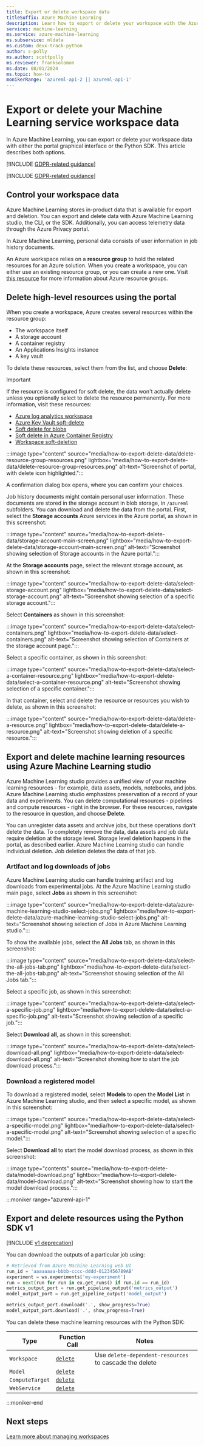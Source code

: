 ```yaml
---
title: Export or delete workspace data
titleSuffix: Azure Machine Learning
description: Learn how to export or delete your workspace with the Azure Machine Learning studio.
services: machine-learning
ms.service: azure-machine-learning
ms.subservice: mldata
ms.custom: devx-track-python
author: s-polly
ms.author: scottpolly
ms.reviewer: franksolomon
ms.date: 08/01/2024
ms.topic: how-to
monikerRange: 'azureml-api-2 || azureml-api-1'
---
```


# Export or delete your Machine Learning service workspace data

In Azure Machine Learning, you can export or delete your workspace data with either the portal graphical interface or the Python SDK. This article describes both options.

[!INCLUDE [GDPR-related guidance](~/reusable-content/ce-skilling/azure/includes/gdpr-dsr-and-stp-note.md)]

[!INCLUDE [GDPR-related guidance](~/reusable-content/ce-skilling/azure/includes/gdpr-intro-sentence.md)]

## Control your workspace data

Azure Machine Learning stores in-product data that is available for export and deletion. You can export and delete data with Azure Machine Learning studio, the CLI, or the SDK. Additionally, you can access telemetry data through the Azure Privacy portal.

In Azure Machine Learning, personal data consists of user information in job history documents.

An Azure workspace relies on a **resource group** to hold the related resources for an Azure solution. When you create a workspace, you can either use an existing resource group, or you can create a new one. Visit [this resource](/azure/azure-resource-manager/management/manage-resource-groups-portal) for more information about Azure resource groups.

## Delete high-level resources using the portal

When you create a workspace, Azure creates several resources within the resource group:

- The workspace itself
- A storage account
- A container registry
- An Applications Insights instance
- A key vault

To delete these resources, select them from the list, and choose **Delete**:

> [!IMPORTANT]
> If the resource is configured for soft delete, the data won't actually delete unless you optionally select to delete the resource permanently. For more information, visit these resources:
> * [Azure log analytics workspace](/azure/azure-monitor/logs/delete-workspace)
> * [Azure Key Vault soft-delete](/azure/key-vault/general/soft-delete-overview)
> * [Soft delete for blobs](/azure/storage/blobs/soft-delete-blob-overview)
> * [Soft delete in Azure Container Registry](/azure/container-registry/container-registry-soft-delete-policy)
> * [Workspace soft-deletion](concept-soft-delete.md)

:::image type="content" source="media/how-to-export-delete-data/delete-resource-group-resources.png" lightbox="media/how-to-export-delete-data/delete-resource-group-resources.png" alt-text="Screenshot of portal, with delete icon highlighted.":::

A confirmation dialog box opens, where you can confirm your choices.

Job history documents might contain personal user information. These documents are stored in the storage account in blob storage, in `/azureml` subfolders. You can download and delete the data from the portal. First, select the **Storage accounts** Azure services in the Azure portal, as shown in this screenshot:

:::image type="content" source="media/how-to-export-delete-data/storage-account-main-screen.png" lightbox="media/how-to-export-delete-data/storage-account-main-screen.png" alt-text="Screenshot showing selection of Storage accounts in the Azure portal.":::

At the **Storage accounts** page, select the relevant storage account, as shown in this screenshot:

:::image type="content" source="media/how-to-export-delete-data/select-storage-account.png" lightbox="media/how-to-export-delete-data/select-storage-account.png" alt-text="Screenshot showing selection of a specific storage account.":::

Select **Containers** as shown in this screenshot:

:::image type="content" source="media/how-to-export-delete-data/select-containers.png" lightbox="media/how-to-export-delete-data/select-containers.png" alt-text="Screenshot showing selection of Containers at the storage account page.":::

Select a specific container, as shown in this screenshot:

:::image type="content" source="media/how-to-export-delete-data/select-a-container-resource.png" lightbox="media/how-to-export-delete-data/select-a-container-resource.png" alt-text="Screenshot showing selection of a specific container.":::

In that container, select and delete the resource or resources you wish to delete, as shown in this screenshot:

:::image type="content" source="media/how-to-export-delete-data/delete-a-resource.png" lightbox="media/how-to-export-delete-data/delete-a-resource.png" alt-text="Screenshot showing deletion of a specific resource.":::

## Export and delete machine learning resources using Azure Machine Learning studio

Azure Machine Learning studio provides a unified view of your machine learning resources - for example, data assets, models, notebooks, and jobs. Azure Machine Learning studio emphasizes preservation of a record of your data and experiments. You can delete computational resources - pipelines and compute resources - right in the browser. For these resources, navigate to the resource in question, and choose **Delete**.

You can unregister data assets and archive jobs, but these operations don't delete the data. To completely remove the data, data assets and job data require deletion at the storage level. Storage level deletion happens in the portal, as described earlier. Azure Machine Learning studio can handle individual deletion. Job deletion deletes the data of that job.

### Artifact and log downloads of jobs

Azure Machine Learning studio can handle training artifact and log downloads from experimental jobs. At the Azure Machine Learning studio main page, select **Jobs** as shown in this screenshot:

:::image type="content" source="media/how-to-export-delete-data/azure-machine-learning-studio-select-jobs.png" lightbox="media/how-to-export-delete-data/azure-machine-learning-studio-select-jobs.png" alt-text="Screenshot showing selection of Jobs in Azure Machine Learning studio.":::

To show the available jobs, select the **All Jobs** tab, as shown in this screenshot:

:::image type="content" source="media/how-to-export-delete-data/select-the-all-jobs-tab.png" lightbox="media/how-to-export-delete-data/select-the-all-jobs-tab.png" alt-text="Screenshot showing selection of the All Jobs tab.":::

Select a specific job, as shown in this screenshot:

:::image type="content" source="media/how-to-export-delete-data/select-a-specific-job.png" lightbox="media/how-to-export-delete-data/select-a-specific-job.png" alt-text="Screenshot showing selection of a specific job.":::

Select **Download all**, as shown in this screenshot:

:::image type="content" source="media/how-to-export-delete-data/select-download-all.png" lightbox="media/how-to-export-delete-data/select-download-all.png" alt-text="Screenshot showing how to start the job download process.":::

### Download a registered model

To download a registered model, select **Models** to open the **Model List** in Azure Machine Learning studio, and then select a specific model, as shown in this screenshot:

:::image type="content" source="media/how-to-export-delete-data/select-a-specific-model.png" lightbox="media/how-to-export-delete-data/select-a-specific-model.png" alt-text="Screenshot showing selection of a specific model.":::

Select **Download all** to start the model download process, as shown in this screenshot:

:::image type="contents" source="media/how-to-export-delete-data/model-download.png" lightbox="media/how-to-export-delete-data/model-download.png" alt-text="Screenshot showing how to start the model download process.":::

:::moniker range="azureml-api-1"

## Export and delete resources using the Python SDK v1

[!INCLUDE [v1 deprecation](includes/sdk-v1-deprecation.md)]

You can download the outputs of a particular job using:

```python
# Retrieved from Azure Machine Learning web UI
run_id = 'aaaaaaaa-bbbb-cccc-dddd-0123456789AB'
experiment = ws.experiments['my-experiment']
run = next(run for run in ex.get_runs() if run.id == run_id)
metrics_output_port = run.get_pipeline_output('metrics_output')
model_output_port = run.get_pipeline_output('model_output')

metrics_output_port.download('.', show_progress=True)
model_output_port.download('.', show_progress=True)
```

You can delete these machine learning resources with the Python SDK:

| Type | Function Call | Notes |
| --- | --- | --- |
| `Workspace` | [`delete`](/python/api/azureml-core/azureml.core.workspace(class)#azureml-core-workspace-delete) | Use `delete-dependent-resources` to cascade the delete |
| `Model` | [`delete`](/python/api/azureml-core/azureml.core.workspace(class)#azureml-core-model-delete) | |
| `ComputeTarget` | [`delete`](/python/api/azureml-core/azureml.core.computetarget#azureml-core-computetarget-delete) | |
| `WebService` | [`delete`](/python/api/azureml-core/azureml.core.workspace(class)#azureml-core-webservice-delete) | |

:::moniker-end

## Next steps

[Learn more about managing workspaces](how-to-manage-workspace.md)